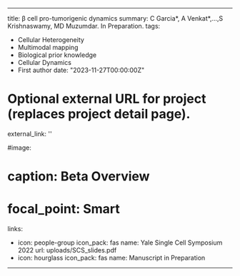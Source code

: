 
---
title: β cell pro-tumorigenic dynamics
summary: C Garcia*, A Venkat*,...,S Krishnaswamy, MD Muzumdar. In Preparation.
tags:
  - Cellular Heterogeneity
  - Multimodal mapping
  - Biological prior knowledge
  - Cellular Dynamics
  - First author
date: "2023-11-27T00:00:00Z"

# Optional external URL for project (replaces project detail page).
external_link: ''

#image:
#  caption: Beta Overview
#  focal_point: Smart
links:
  - icon: people-group
    icon_pack: fas
    name: Yale Single Cell Symposium 2022
    url: uploads/SCS_slides.pdf
  - icon: hourglass
    icon_pack: fas
    name: Manuscript in Preparation
---
